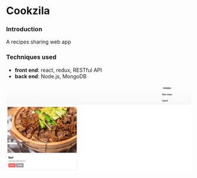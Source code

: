 # Cookzila
### Introduction
A recipes sharing web app

### Techniques used 
* **front end**: react, redux, RESTful API
* **back end**: Node.js, MongoDB

![](photo.png)
